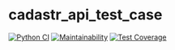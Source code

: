 # cadastr_api_test_case
[![Python CI](https://github.com/Andrey-Barinov/cadastr_api_test_case/actions/workflows/pyci.yml/badge.svg)](https://github.com/Andrey-Barinov/cadastr_api_test_case/actions/workflows/pyci.yml)
[![Maintainability](https://api.codeclimate.com/v1/badges/81447a78330f568b3165/maintainability)](https://codeclimate.com/github/Andrey-Barinov/cadastr_api_test_case/maintainability)
[![Test Coverage](https://api.codeclimate.com/v1/badges/81447a78330f568b3165/test_coverage)](https://codeclimate.com/github/Andrey-Barinov/cadastr_api_test_case/test_coverage)
